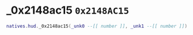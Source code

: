 # _0x2148ac15 `0x2148AC15`

```lua
natives.hud._0x2148ac15(_unk0 --[[ number ]], _unk1 --[[ number ]])
```